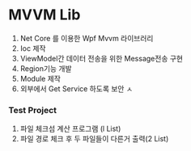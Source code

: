 # MVVM Lib

1. Net Core 를 이용한 Wpf Mvvm 라이브러리
2. Ioc 제작
3. ViewModel간 데이터 전송을 위한 Message전송 구현
4. Region기능 개발
5. Module 제작 
6. 외부에서 Get Service 하도록 보안
ㅅ

### Test Project
1. 파일 체크섬 계산 프로그램 (l List)
2. 파일 경로 체크 후 두 파일들이 다른거 출력(2 List) 

